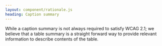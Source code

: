 ```yaml
---
layout: component/rationale.js
heading: Caption summary
---
```


While a caption summary is not always required to satisfy WCAG 2.1; we believe that a table summary is a straight forward way to provide relevant 
information to describe contents of the table.
